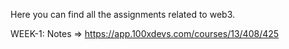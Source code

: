 Here you can find all the assignments related to web3.

WEEK-1: Notes => https://app.100xdevs.com/courses/13/408/425
